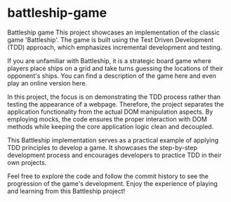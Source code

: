 # battleship-game
Battleship game
This project showcases an implementation of the classic game 'Battleship'. The game is built using the Test Driven Development (TDD) approach, which emphasizes incremental development and testing.

If you are unfamiliar with Battleship, it is a strategic board game where players place ships on a grid and take turns guessing the locations of their opponent's ships. You can find a description of the game here and even play an online version here.

In this project, the focus is on demonstrating the TDD process rather than testing the appearance of a webpage. Therefore, the project separates the application functionality from the actual DOM manipulation aspects. By employing mocks, the code ensures the proper interaction with DOM methods while keeping the core application logic clean and decoupled.

This Battleship implementation serves as a practical example of applying TDD principles to develop a game. It showcases the step-by-step development process and encourages developers to practice TDD in their own projects.

Feel free to explore the code and follow the commit history to see the progression of the game's development. Enjoy the experience of playing and learning from this Battleship project!
